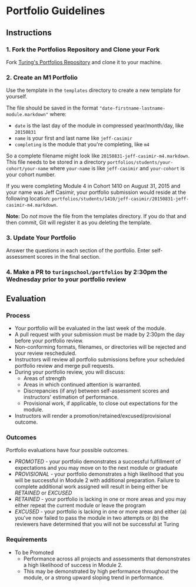 # Portfolio Guidelines

## Instructions

### 1. Fork the Portfolios Repository and Clone your Fork

Fork [Turing's Portfolios Repository](https://github.com/turingschool/portfolios) and clone it to your machine.

### 2. Create an M1 Portfolio

Use the template in the `templates` directory to create a new template for yourself.

The file should be saved in the format `"date-firstname-lastname-module.markdown"` where:

* `date` is the last day of the module in compressed year/month/day, like `20150831`
* `name` is your first and last name like `jeff-casimir`
* `completing` is the module that you're completing, like `m4`

So a complete filename might look like `20150831-jeff-casimir-m4.markdown`. This file needs to be stored in a directory `portfolios/students/your-cohort/your-name` where `your-name` is like `jeff-casimir` and `your-cohort` is your cohort number.

If you were completing Module 4 in Cohort 1410 on August 31, 2015 and your name was Jeff Casimir, your portfolio submission would reside at the following location: `portfolios/students/1410/jeff-casimir/20150831-jeff-casimir-m4.markdown`.

**Note:** Do *not* move the file from the templates directory. If you do that and then commit, Git will register it as you deleting the template.

### 3. Update Your Portfolio

Answer the questions in each section of the portfolio. Enter self-assessment scores in the final section.

### 4. Make a PR to `turingschool/portfolios` by 2:30pm the Wednesday prior to your portfolio review

## Evaluation

### Process

* Your portfolio will be evaluated in the last week of the module.
* A pull request with your submission must be made by 2:30pm the day before your portfolio review.
* Non-conforming formats, filenames, or directories will be rejected and your review rescheduled.
* Instructors will review all portfolio submissions before your scheduled portfolio review and merge pull requests.
* During your portfolio review, you will discuss:
    * Areas of strength
    * Areas in which continued attention is warranted.
    * Discrepancies (if any) between self-assessment scores and instructors' estimation of performance.
    * Provisional work, if applicable, to close out expectations for the module.
* Instructors will render a promotion/retained/excused/provisional outcome.

### Outcomes

Portfolio evaluations have four possible outcomes.

* *PROMOTED* - your portfolio demonstrates a successful fulfillment of expectations
and you may move on to the next module or graduate
* *PROVISIONAL* - your portfolio demonstrates a high likelihood that you will be successful in Module 2 with additional preparation. Failure to complete additional work assigned will result in being either be *RETAINED* or *EXCUSED*
* *RETAINED* - your portfolio is lacking in one or more areas and you may either
repeat the current module or leave the program
* *EXCUSED* - your portfolio is lacking in one or more areas and either (a) you've
now failed to pass the module in two attempts or (b) the reviewers have determined
that you will not be successful at Turing

### Requirements

* To be Promoted
    * Performance across all projects and assessments that demonstrates a high likelihood of success in Module 2.
    * This may be demonstrated by high performance throughout the module, or a strong upward sloping trend in performance.
